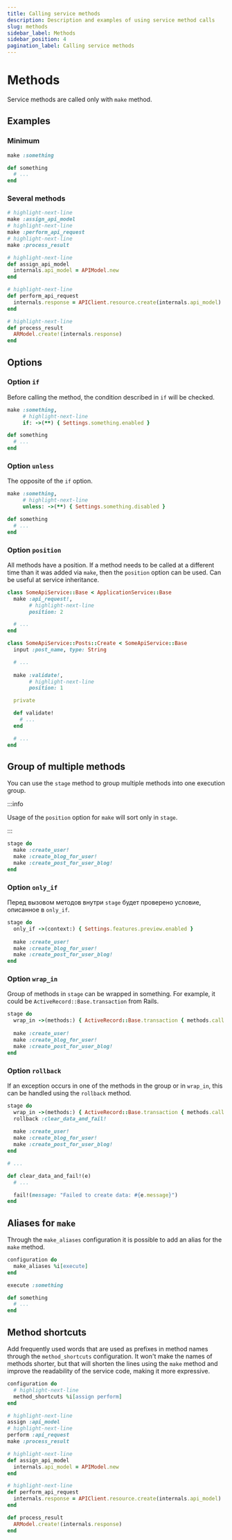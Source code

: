 ```yaml
---
title: Calling service methods
description: Description and examples of using service method calls
slug: methods
sidebar_label: Methods
sidebar_position: 4
pagination_label: Calling service methods
---
```


# Methods

Service methods are called only with `make` method.

## Examples

### Minimum

```ruby
make :something

def something
  # ...
end
```

### Several methods

```ruby
# highlight-next-line
make :assign_api_model
# highlight-next-line
make :perform_api_request
# highlight-next-line
make :process_result

# highlight-next-line
def assign_api_model
  internals.api_model = APIModel.new
end

# highlight-next-line
def perform_api_request
  internals.response = APIClient.resource.create(internals.api_model)
end

# highlight-next-line
def process_result
  ARModel.create!(internals.response)
end
```

## Options

### Option `if`

Before calling the method, the condition described in `if` will be checked.

```ruby
make :something,
     # highlight-next-line
     if: ->(**) { Settings.something.enabled }

def something
  # ...
end
```

### Option `unless`

The opposite of the `if` option.

```ruby
make :something,
     # highlight-next-line
     unless: ->(**) { Settings.something.disabled }

def something
  # ...
end
```

### Option `position`

All methods have a position.
If a method needs to be called at a different time than it was added via `make`, then the `position` option can be used.
Can be useful at service inheritance.

```ruby
class SomeApiService::Base < ApplicationService::Base
  make :api_request!,
       # highlight-next-line
       position: 2

  # ...
end

class SomeApiService::Posts::Create < SomeApiService::Base
  input :post_name, type: String

  # ...
  
  make :validate!,
       # highlight-next-line
       position: 1

  private

  def validate!
    # ...
  end

  # ...
end
```

## Group of multiple methods

You can use the `stage` method to group multiple methods into one execution group.

:::info

Usage of the `position` option for `make` will sort only in `stage`.

:::

```ruby
stage do
  make :create_user!
  make :create_blog_for_user!
  make :create_post_for_user_blog!
end
```

### Option `only_if`

Перед вызовом методов внутри `stage` будет проверено условие, описанное в `only_if`.

```ruby {2}
stage do
  only_if ->(context:) { Settings.features.preview.enabled }
  
  make :create_user!
  make :create_blog_for_user!
  make :create_post_for_user_blog!
end
```

### Option `wrap_in`

Group of methods in `stage` can be wrapped in something.
For example, it could be `ActiveRecord::Base.transaction` from Rails.

```ruby {2}
stage do
  wrap_in ->(methods:) { ActiveRecord::Base.transaction { methods.call } }
  
  make :create_user!
  make :create_blog_for_user!
  make :create_post_for_user_blog!
end
```

### Option `rollback`

If an exception occurs in one of the methods in the group or in `wrap_in`, this can be handled using the `rollback` method.

```ruby {3,12}
stage do
  wrap_in ->(methods:) { ActiveRecord::Base.transaction { methods.call } }
  rollback :clear_data_and_fail!
  
  make :create_user!
  make :create_blog_for_user!
  make :create_post_for_user_blog!
end

# ...

def clear_data_and_fail!(e)
  # ...

  fail!(message: "Failed to create data: #{e.message}")
end
```

## Aliases for `make`

Through the `make_aliases` configuration it is possible to add an alias for the `make` method.

```ruby {2,5}
configuration do
  make_aliases %i[execute]
end

execute :something

def something
  # ...
end
```

## Method shortcuts

Add frequently used words that are used as prefixes in method names through the `method_shortcuts` configuration.
It won't make the names of methods shorter, but that will shorten the lines using the `make` method and improve the readability of the service code, making it more expressive.

```ruby
configuration do
  # highlight-next-line
  method_shortcuts %i[assign perform]
end

# highlight-next-line
assign :api_model
# highlight-next-line
perform :api_request
make :process_result

# highlight-next-line
def assign_api_model
  internals.api_model = APIModel.new
end

# highlight-next-line
def perform_api_request
  internals.response = APIClient.resource.create(internals.api_model)
end

def process_result
  ARModel.create!(internals.response)
end
```
